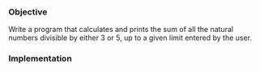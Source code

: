 ### Objective

Write a program that calculates and prints the sum of all the natural numbers divisible by either 3 or 5, up to a given limit entered by the user. 

### Implementation